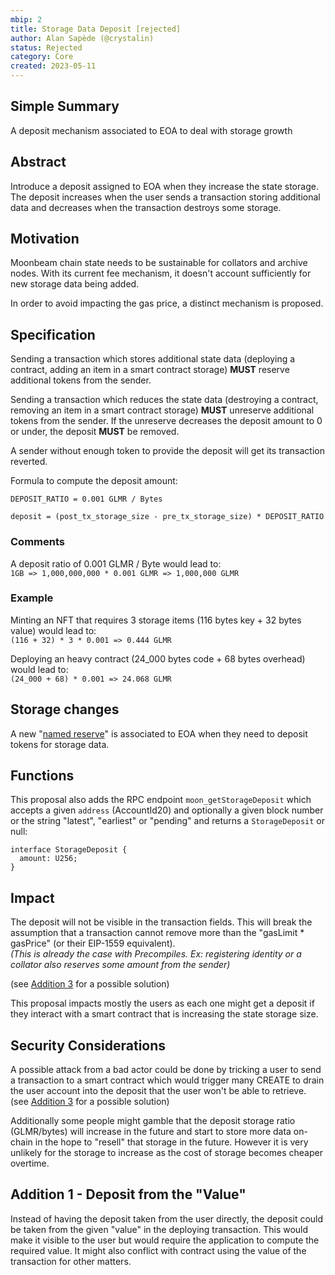 ```yaml
---
mbip: 2
title: Storage Data Deposit [rejected]
author: Alan Sapède (@crystalin)
status: Rejected
category: Core
created: 2023-05-11
---
```


## Simple Summary

A deposit mechanism associated to EOA to deal with storage growth

## Abstract

Introduce a deposit assigned to EOA when they increase the state storage. The deposit increases
when the user sends a transaction storing additional data and decreases when the transaction
destroys some storage.

## Motivation

Moonbeam chain state needs to be sustainable for collators and archive nodes. With its current
fee mechanism, it doesn't account sufficiently for new storage data being added.

In order to avoid impacting the gas price, a distinct mechanism is proposed.

## Specification

Sending a transaction which stores additional state data (deploying a contract, adding an item in
a smart contract storage) **MUST** reserve additional tokens from the sender.

Sending a transaction which reduces the state data (destroying a contract, removing an item in
a smart contract storage) **MUST** unreserve additional tokens from the sender.
If the unreserve decreases the deposit amount to 0 or under, the deposit **MUST** be removed.

A sender without enough token to provide the deposit will get its transaction reverted.

Formula to compute the deposit amount:

```
DEPOSIT_RATIO = 0.001 GLMR / Bytes

deposit = (post_tx_storage_size - pre_tx_storage_size) * DEPOSIT_RATIO
```

### Comments

A deposit ratio of 0.001 GLMR / Byte would lead to:  
`1GB => 1,000,000,000 * 0.001 GLMR => 1,000,000 GLMR`

### Example

Minting an NFT that requires 3 storage items (116 bytes key + 32 bytes value) would lead to:  
`(116 + 32) * 3 * 0.001 => 0.444 GLMR`

Deploying an heavy contract (24_000 bytes code + 68 bytes overhead) would lead to:  
`(24_000 + 68) * 0.001 => 24.068 GLMR`

## Storage changes

A new "[named reserve](https://paritytech.github.io/substrate/master/pallet_balances/struct.ReserveData.html)"
is associated to EOA when they need to deposit tokens for storage data.

## Functions

This proposal also adds the RPC endpoint `moon_getStorageDeposit` which accepts a given
`address` (AccountId20) and optionally a given block number or
the string "latest", "earliest" or "pending" and returns a `StorageDeposit` or null:

```
interface StorageDeposit {
  amount: U256;
}
```

## Impact

The deposit will not be visible in the transaction fields. This will break the assumption that a transaction cannot remove more than the "gasLimit \* gasPrice" (or their EIP-1559 equivalent).  
_(This is already the case with Precompiles. Ex: registering identity or a collator also reserves some amount from the sender)_

(see [Addition 3](#addition-3---deposit-from-the-value) for a possible solution)

This proposal impacts mostly the users as each one might get a deposit if they
interact with a smart contract that is increasing the state storage size.

## Security Considerations

A possible attack from a bad actor could be done by tricking a user to send a transaction to a smart contract which would trigger many CREATE to drain the user account into the deposit that the user won't be able to retrieve. (see [Addition 3](#addition-1---deposit-from-the-value) for a possible solution)

Additionally some people might gamble that the deposit storage ratio (GLMR/bytes) will increase in the future and start to store more data on-chain in the hope to "resell" that storage in the future. However it is very unlikely for the storage to increase as the cost of storage becomes cheaper overtime.

## Addition 1 - Deposit from the "Value"

Instead of having the deposit taken from the user directly, the deposit could be taken from the
given "value" in the deploying transaction. This would make it visible to the user but would
require the application to compute the required value. It might also conflict with contract using
the value of the transaction for other matters.
